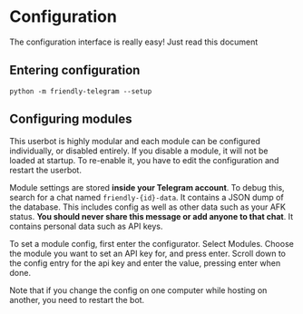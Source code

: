 # Configuration

The configuration interface is really easy! Just read this document

## Entering configuration

```
python -m friendly-telegram --setup
```

## Configuring modules

This userbot is highly modular and each module can be configured individually, or disabled entirely.
If you disable a module, it will not be loaded at startup. To re-enable it, you have to edit the configuration and restart the userbot.

Module settings are stored **inside your Telegram account**. To debug this, search for a chat named `friendly-{id}-data`. It contains a JSON dump of the database. This includes config as well as other data such as your AFK status. **You should never share this message or add anyone to that chat**. It contains personal data such as API keys. 

To set a module config, first enter the configurator. Select Modules. Choose the module you want to set an API key for, and press enter. Scroll down to the config entry for the api key and enter the value, pressing enter when done.

Note that if you change the config on one computer while hosting on another, you need to restart the bot.
<!--stackedit_data:
eyJoaXN0b3J5IjpbMTE1NjI3NjQyMV19
-->